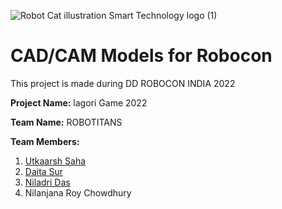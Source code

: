 
![Robot Cat illustration Smart Technology logo (1)](https://user-images.githubusercontent.com/68693240/155540965-7ea4de8f-505b-444b-8d7d-6edb94ad7e20.png)


# CAD/CAM Models for Robocon
This project is made during DD ROBOCON INDIA 2022

**Project Name:** lagori Game 2022

**Team Name:** ROBOTITANS

**Team Members:** 
1. [Utkaarsh Saha](https://github.com/Kishou-Arima)
2. [Daita Sur](https://github.com/daita-sur)
3. [Niladri Das](https://github.com/nil-2)
4. Nilanjana Roy Chowdhury
